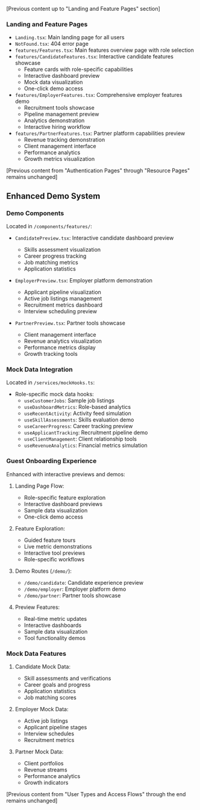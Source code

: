 [Previous content up to "Landing and Feature Pages" section]

### Landing and Feature Pages
- `Landing.tsx`: Main landing page for all users
- `NotFound.tsx`: 404 error page
- `features/Features.tsx`: Main features overview page with role selection
- `features/CandidateFeatures.tsx`: Interactive candidate features showcase
  * Feature cards with role-specific capabilities
  * Interactive dashboard preview
  * Mock data visualization
  * One-click demo access
- `features/EmployerFeatures.tsx`: Comprehensive employer features demo
  * Recruitment tools showcase
  * Pipeline management preview
  * Analytics demonstration
  * Interactive hiring workflow
- `features/PartnerFeatures.tsx`: Partner platform capabilities preview
  * Revenue tracking demonstration
  * Client management interface
  * Performance analytics
  * Growth metrics visualization

[Previous content from "Authentication Pages" through "Resource Pages" remains unchanged]

## Enhanced Demo System

### Demo Components
Located in `/components/features/`:
- `CandidatePreview.tsx`: Interactive candidate dashboard preview
  * Skills assessment visualization
  * Career progress tracking
  * Job matching metrics
  * Application statistics

- `EmployerPreview.tsx`: Employer platform demonstration
  * Applicant pipeline visualization
  * Active job listings management
  * Recruitment metrics dashboard
  * Interview scheduling preview

- `PartnerPreview.tsx`: Partner tools showcase
  * Client management interface
  * Revenue analytics visualization
  * Performance metrics display
  * Growth tracking tools

### Mock Data Integration
Located in `/services/mockHooks.ts`:
- Role-specific mock data hooks:
  * `useCustomerJobs`: Sample job listings
  * `useDashboardMetrics`: Role-based analytics
  * `useRecentActivity`: Activity feed simulation
  * `useSkillAssessments`: Skills evaluation demo
  * `useCareerProgress`: Career tracking preview
  * `useApplicantTracking`: Recruitment pipeline demo
  * `useClientManagement`: Client relationship tools
  * `useRevenueAnalytics`: Financial metrics simulation

### Guest Onboarding Experience
Enhanced with interactive previews and demos:

1. Landing Page Flow:
   - Role-specific feature exploration
   - Interactive dashboard previews
   - Sample data visualization
   - One-click demo access

2. Feature Exploration:
   - Guided feature tours
   - Live metric demonstrations
   - Interactive tool previews
   - Role-specific workflows

3. Demo Routes (`/demo/`):
   - `/demo/candidate`: Candidate experience preview
   - `/demo/employer`: Employer platform demo
   - `/demo/partner`: Partner tools showcase

4. Preview Features:
   - Real-time metric updates
   - Interactive dashboards
   - Sample data visualization
   - Tool functionality demos

### Mock Data Features
1. Candidate Mock Data:
   - Skill assessments and verifications
   - Career goals and progress
   - Application statistics
   - Job matching scores

2. Employer Mock Data:
   - Active job listings
   - Applicant pipeline stages
   - Interview schedules
   - Recruitment metrics

3. Partner Mock Data:
   - Client portfolios
   - Revenue streams
   - Performance analytics
   - Growth indicators

[Previous content from "User Types and Access Flows" through the end remains unchanged]
